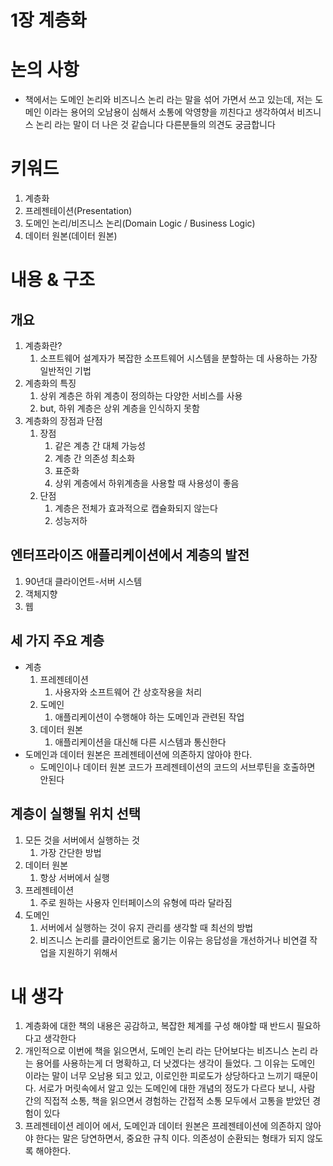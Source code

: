 # 1장 계층화

# 논의 사항

- 책에서는 도메인 논리와 비즈니스 논리 라는 말을 섞어 가면서 쓰고 있는데, 저는 도메인 이라는 용어의 오남용이 심해서 소통에 악영향을 끼친다고 생각하여서 비즈니스 논리 라는 말이 더 나은 것 같습니다 다른분들의 의견도 궁금합니다

# 키워드

1. 계층화
2. 프레젠테이션(Presentation)
3. 도메인 논리/비즈니스 논리(Domain Logic / Business Logic)
4. 데이터 원본(데이터 원본)

# 내용 & 구조

## 개요

1. 계층화란?
    1. 소프트웨어 설계자가 복잡한 소프트웨어 시스템을 분할하는 데 사용하는 가장 일반적인 기법
2. 계층화의 특징
    1. 상위 계층은 하위 계층이 정의하는 다양한 서비스를 사용
    2. but, 하위 계층은 상위 계층을 인식하지 못함
3. 계층화의 장점과 단점
    1. 장점
        1. 같은 계층 간 대체 가능성
        2. 계층 간 의존성 최소화
        3. 표준화
        4. 상위 계층에서 하위계층을 사용할 때 사용성이 좋음
    2. 단점
        1. 계층은 전체가 효과적으로 캡슐화되지 않는다
        2. 성능저하

## 엔터프라이즈 애플리케이션에서 계층의 발전

1. 90년대 클라이언트-서버 시스템
2. 객체지향
3. 웹

## 세 가지 주요 계층

- 계층
    1. 프레젠테이션
        1. 사용자와 소프트웨어 간 상호작용을 처리
    2. 도메인
        1. 애플리케이션이 수행해야 하는 도메인과 관련된 작업
    3. 데이터 원본
        1. 애플리케이션을 대신해 다른 시스템과 통신한다
- 도메인과 데이터 원본은 프레젠테이션에 의존하지 않아야 한다.
    - 도메인이나 데이터 원본 코드가 프레젠테이션의 코드의 서브루틴을 호출하면 안된다

## 계층이 실행될 위치 선택

1. 모든 것을 서버에서 실행하는 것
    1. 가장 간단한 방법
2. 데이터 원본
    1. 항상 서버에서 실행
3. 프레젠테이션
    1. 주로 원하는 사용자 인터페이스의 유형에 따라 달라짐
4. 도메인
    1. 서버에서 실행하는 것이 유지 관리를 생각할 때 최선의 방법
    2. 비즈니스 논리를 클라이언트로 옮기는 이유는 응답성을 개선하거나 비연결 작업을 지원하기 위해서

# 내 생각

1. 계층화에 대한 책의 내용은 공감하고, 복잡한 체계를 구성 해야할 때 반드시 필요하다고 생각한다
2. 개인적으로 이번에 책을 읽으면서, 도메인 논리 라는 단어보다는 비즈니스 논리 라는 용어를 사용하는게 더 명확하고, 더 낫겠다는 생각이 들었다. 그 이유는 도메인 이라는 말이 너무 오남용 되고 있고, 이로인한 피로도가 상당하다고 느끼기 때문이다. 서로가 머릿속에서 알고 있는 도메인에 대한 개념의 정도가 다르다 보니, 사람 간의 직접적 소통, 책을 읽으면서 경험하는 간접적 소통 모두에서 고통을 받았던 경험이 있다
3. 프레젠테이션 레이어 에서, 도메인과 데이터 원본은 프레젠테이션에 의존하지 않아야 한다는 말은 당연하면서, 중요한 규칙 이다. 의존성이 순환되는 형태가 되지 않도록 해야한다.